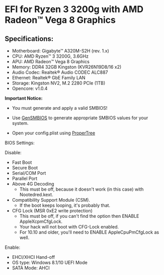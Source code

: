 # EFI for Ryzen 3 3200g with AMD Radeon™ Vega 8 Graphics

## Specifications:

- Motherboard: Gigabyte™ A320M-S2H (rev. 1.x)
- CPU: AMD Ryzen™ 3 3200G, 3.6GHz
- APU: AMD Radeon™ Vega 8 Graphics
- Memory: DDR4 32GB Kingston (KVR26N19D8/16 x2)
- Audio Codec: Realtek® Audio CODEC ALC887
- Ethernet: Realtek® GbE Family LAN
- Storage: Kingston NV2, M.2 2280 PCIe (1TB)
- Opencore: v1.0.4

**Important Notice:**

- You must generate and apply a valid SMBIOS!

- Use [GenSMBIOS](https://github.com/corpnewt/GenSMBIOS) to generate appropriate SMBIOS values for your system.

- Open your config.plist using [ProperTree](https://github.com/corpnewt/ProperTree)

BIOS Settings:

Disable:

- Fast Boot
- Secure Boot
- Serial/COM Port
- Parallel Port
- Above 4G Decoding
	- This must be off, because it doesn't work (in this case) with Nootedred.kext.
- Compatibility Support Module (CSM).
    - If the boot keeps looping, it's probably that.
- CFG Lock (MSR 0xE2 write protection)
	- This must be off, if you can't find the option then ENABLE AppleXcpmCfgLock.
	- Your hack will not boot with CFG-Lock enabled.
	- For 10.10 and older, you'll need to ENABLE AppleCpuPmCfgLock as well.

Enable:

- EHCI/XHCI Hand-off
- OS type: Windows 8.1/10 UEFI Mode
- SATA Mode: AHCI
